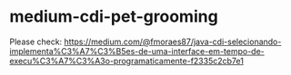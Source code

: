 # medium-cdi-pet-grooming

Please check: https://medium.com/@fmoraes87/java-cdi-selecionando-implementa%C3%A7%C3%B5es-de-uma-interface-em-tempo-de-execu%C3%A7%C3%A3o-programaticamente-f2335c2cb7e1

